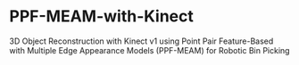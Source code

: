 # PPF-MEAM-with-Kinect
3D Object Reconstruction with Kinect v1 using Point Pair Feature-Based with Multiple Edge Appearance Models (PPF-MEAM) for Robotic Bin Picking

